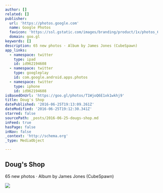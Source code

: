 ```yaml
---
author: []
related: []
publisher:
  url: 'https://photos.google.com'
  name: Google Photos
  favicon: 'https://ssl.gstatic.com/images/branding/product/1x/photos_64dp.png'
  domain: goo.gl
keywords: []
description: 65 new photos · Album by James Jones (CubeSpawn)
app_links:
  - namespace: twitter
    type: ipad
    id: id962194608
  - namespace: twitter
    type: googleplay
    id: com.google.android.apps.photos
  - namespace: twitter
    type: iphone
    id: id962194608
isBasedOnUrl: 'https://goo.gl/photos/T1WjoQ6E1xk1wkhj9'
title: Doug's Shop
datePublished: '2016-06-25T19:13:09.261Z'
dateModified: '2016-06-25T19:12:30.341Z'
starred: false
sourcePath: _posts/2016-06-25-dougs-shop.md
inFeed: true
hasPage: false
inNav: false
_context: 'http://schema.org'
_type: MediaObject

---
```

<article style=""><h1>Doug's Shop</h1><p>65 new photos · Album by James Jones (CubeSpawn)</p><img src="https://lh3.googleusercontent.com/DRg9Nvpb2_Q23wUsQNf1bJfOg03Qs_WBUzYmyiC6NFBPrY8UeYysijvO9_-1uUIg5zEUQPxnOOlY=w600-h315-p-k" /></article>